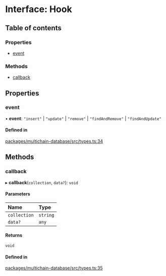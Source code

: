 # Interface: Hook

## Table of contents

### Properties

- [event](Hook.md#event)

### Methods

- [callback](Hook.md#callback)

## Properties

### <a id="event" name="event"></a> event

• **event**: ``"insert"`` \| ``"update"`` \| ``"remove"`` \| ``"findAndRemove"`` \| ``"findAndUpdate"``

#### Defined in

[packages/multichain-database/src/types.ts:34](https://github.com/web3-systems/multichain-in-memory-database/blob/625f1cd/src/types.ts#L34)

## Methods

### <a id="callback" name="callback"></a> callback

▸ **callback**(`collection`, `data?`): `void`

#### Parameters

| Name | Type |
| :------ | :------ |
| `collection` | `string` |
| `data?` | `any` |

#### Returns

`void`

#### Defined in

[packages/multichain-database/src/types.ts:35](https://github.com/web3-systems/multichain-in-memory-database/blob/625f1cd/src/types.ts#L35)
